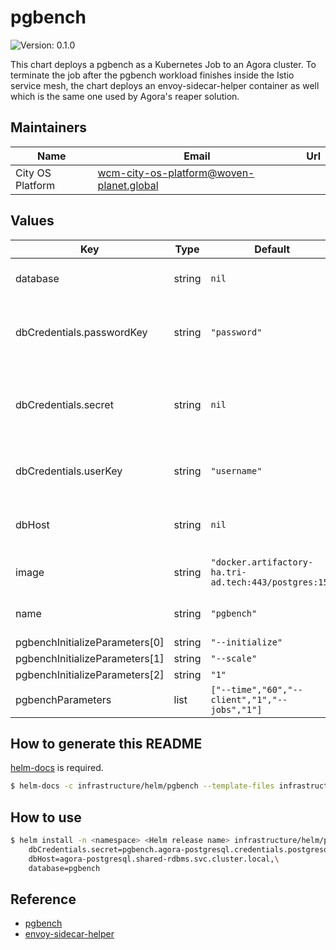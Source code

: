 # pgbench

![Version: 0.1.0](https://img.shields.io/badge/Version-0.1.0-informational?style=flat-square)

This chart deploys a pgbench as a Kubernetes Job to an Agora cluster. To terminate the job after the pgbench workload finishes inside the Istio service mesh, the chart deploys an envoy-sidecar-helper container as well which is the same one used by Agora's reaper solution.

## Maintainers

| Name | Email | Url |
| ---- | ------ | --- |
| City OS Platform | <wcm-city-os-platform@woven-planet.global> |  |

## Values

| Key | Type | Default | Description |
|-----|------|---------|-------------|
| database | string | `nil` | Database name used by the test |
| dbCredentials.passwordKey | string | `"password"` | K8S secret key for the database password name. |
| dbCredentials.secret | string | `nil` | Kubernetes secret that includes the database credentials. |
| dbCredentials.userKey | string | `"username"` | K8S secret key for the database user name. |
| dbHost | string | `nil` | Hostname of the database endpoint. |
| image | string | `"docker.artifactory-ha.tri-ad.tech:443/postgres:15"` | Image that includes "pgbench". |
| name | string | `"pgbench"` | Name for the creating K8S job. |
| pgbenchInitializeParameters[0] | string | `"--initialize"` |  |
| pgbenchInitializeParameters[1] | string | `"--scale"` |  |
| pgbenchInitializeParameters[2] | string | `"1"` |  |
| pgbenchParameters | list | `["--time","60","--client","1","--jobs","1"]` | pgbench parameters |

## How to generate this README

[helm-docs](https://github.com/norwoodj/helm-docs) is required.

```bash
$ helm-docs -c infrastructure/helm/pgbench --template-files infrastructure/helm/pgbench/README.md.gotmpl
```

## How to use

```bash
$ helm install -n <namespace> <Helm release name> infrastructure/helm/pgbench --set \
    dbCredentials.secret=pgbench.agora-postgresql.credentials.postgresql.acid.zalan.do,\
    dbHost=agora-postgresql.shared-rdbms.svc.cluster.local,\
    database=pgbench
```

## Reference

- [pgbench](https://www.postgresql.org/docs/current/pgbench.html)
- [envoy-sidecar-helper](https://github.com/maksim-paskal/envoy-sidecar-helper)
